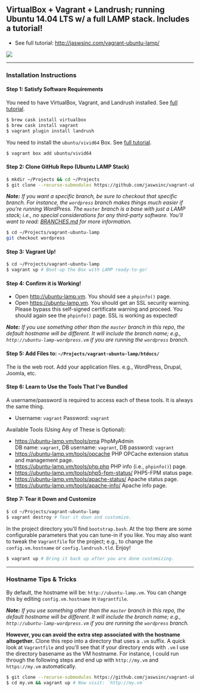 ## VirtualBox + Vagrant + Landrush; running Ubuntu 14.04 LTS w/ a full LAMP stack. Includes a tutorial!

- See full tutorial: <http://jaswsinc.com/vagrant-ubuntu-lamp/>

![](http://cdn.websharks-inc.com/jaswsinc/uploads/2015/03/os-x-vagrant-virtualbox.png?v=1)

---

### Installation Instructions

#### Step 1: Satisfy Software Requirements

You need to have VirtualBox, Vagrant, and Landrush installed. See [full tutorial](http://jaswsinc.com/vagrant-ubuntu-lamp/).

```bash
$ brew cask install virtualbox
$ brew cask install vagrant
$ vagrant plugin install landrush
```

You need to install the `ubuntu/vivid64` Box. See [full tutorial](http://jaswsinc.com/vagrant-ubuntu-lamp/).

```bash
$ vagrant box add ubuntu/vivid64
```

#### Step 2: Clone GitHub Repo (Ubuntu LAMP Stack)

```bash
$ mkdir ~/Projects && cd ~/Projects
$ git clone --recurse-submodules https://github.com/jaswsinc/vagrant-ubuntu-lamp
```

_**Note:** If you want a specific branch, be sure to checkout that specific branch. For instance, the `wordpress` branch makes things much easier if you're running WordPress. The `master` branch is a base with just a LAMP stack; i.e., no special considerations for any third-party software. You'll want to read: [BRANCHES.md](BRANCHES.md) for more information._

```bash
$ cd ~/Projects/vagrant-ubuntu-lamp
git checkout wordpress
```

#### Step 3: Vagrant Up!

```bash
$ cd ~/Projects/vagrant-ubuntu-lamp
$ vagrant up # Boot-up the Box with LAMP ready-to-go!
```

#### Step 4: Confirm it is Working!

- Open <http://ubuntu-lamp.vm>. You should see a `phpinfo()` page.
- Open <https://ubuntu-lamp.vm>. You should get an SSL security warning. Please bypass this self-signed certificate warning and proceed. You should again see the `phpinfo()` page. SSL is working as expected!

_**Note:** If you use something other than the `master` branch in this repo, the default hostname will be different. It will include the branch name; e.g., `http://ubuntu-lamp-wordpress.vm` if you are running the `wordpress` branch._

#### Step 5: Add Files to: `~/Projects/vagrant-ubuntu-lamp/htdocs/`

The is the web root. Add your application files. e.g., WordPress, Drupal, Joomla, etc.

#### Step 6: Learn to Use the Tools That I've Bundled

A username/password is required to access each of these tools. It is always the same thing.

- Username: `vagrant` Password: `vagrant`

Available Tools (Using Any of These is Optional):

- <https://ubuntu-lamp.vm/tools/pma> PhpMyAdmin  
  DB name: `vagrant`, DB username: `vagrant`, DB password: `vagrant`
- <https://ubuntu-lamp.vm/tools/opcache> PHP OPCache extension status and management page.
- <https://ubuntu-lamp.vm/tools/php.php> PHP info (i.e., `phpinfo()`) page.
- <https://ubuntu-lamp.vm/tools/php5-fpm-status/> PHP5-FPM status page.
- <https://ubuntu-lamp.vm/tools/apache-status/> Apache status page.
- <https://ubuntu-lamp.vm/tools/apache-info/> Apache info page.

#### Step 7: Tear it Down and Customize

```bash
$ cd ~/Projects/vagrant-ubuntu-lamp
$ vagrant destroy # Tear it down and customize.
```

In the project directory you'll find `bootstrap.bash`. At the top there are some configurable parameters that you can tune-in if you like. You may also want to tweak the `Vagrantfile` for the project; e.g., to change the `config.vm.hostname` or `config.landrush.tld`. Enjoy! <i class="fa fa-smile-o"></i>

```bash
$ vagrant up # Bring it back up after you are done customizing.
```

---

### Hostname Tips & Tricks

By default, the hostname will be: `http://ubuntu-lamp.vm`. You can change this by editing `config.vm.hostname` in `Vagrantfile`.

_**Note:** If you use something other than the `master` branch in this repo, the default hostname will be different. It will include the branch name; e.g., `http://ubuntu-lamp-wordpress.vm` if you are running the `wordpress` branch._

**However, you can avoid the extra step associated with the hostname altogether.** Clone this repo into a directory that uses a `.vm` suffix. A quick look at `Vagrantfile` and you'll see that if your directory ends with `.vm` I use the directory basename as the VM hostname. For instance, I could run through the following steps and end up with `http://my.vm` and `https://my.vm` automatically.

```bash
$ git clone --recurse-submodules https://github.com/jaswsinc/vagrant-ubuntu-lamp my.vm
$ cd my.vm && vagrant up # Now visit: `http://my.vm`
```
